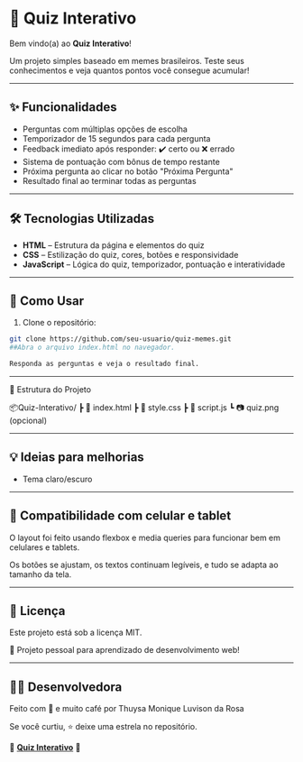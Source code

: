 # 🧠 Quiz Interativo 

Bem vindo(a) ao **Quiz Interativo**!

Um projeto simples baseado em memes brasileiros. Teste seus conhecimentos e veja quantos pontos você consegue acumular!  

---

## ✨ Funcionalidades

- Perguntas com múltiplas opções de escolha  
- Temporizador de 15 segundos para cada pergunta  
- Feedback imediato após responder: ✔️ certo ou ❌ errado  
- Sistema de pontuação com bônus de tempo restante  
- Próxima pergunta ao clicar no botão "Próxima Pergunta"  
- Resultado final ao terminar todas as perguntas

---

## 🛠️ Tecnologias Utilizadas

- **HTML** – Estrutura da página e elementos do quiz  
- **CSS** – Estilização do quiz, cores, botões e responsividade  
- **JavaScript** – Lógica do quiz, temporizador, pontuação e interatividade  

---

## 🚀 Como Usar

1. Clone o repositório:
   
```bash
git clone https://github.com/seu-usuario/quiz-memes.git
##Abra o arquivo index.html no navegador.

Responda as perguntas e veja o resultado final.
```

---
📁 Estrutura do Projeto

📦Quiz-Interativo/
┣ 📜 index.html
┣ 📜 style.css
┣ 📜 script.js
┗ 📷 quiz.png (opcional)

---

## 💡 Ideias para melhorias

- Tema claro/escuro

---

## 📱 Compatibilidade com celular e tablet

O layout foi feito usando flexbox e media queries para funcionar bem em celulares e tablets.

Os botões se ajustam, os textos continuam legíveis, e tudo se adapta ao tamanho da tela.

---

## 📄 Licença

Este projeto está sob a licença MIT.

💼 Projeto pessoal para aprendizado de desenvolvimento web!

---

## 👩‍💻 Desenvolvedora

Feito com 💜 e muito café por Thuysa Monique Luvison da Rosa

Se você curtiu, ⭐️ deixe uma estrela no repositório.

📌 **[Quiz Interativo](https://quiz-interativo-gamma.vercel.app/)** 📌
